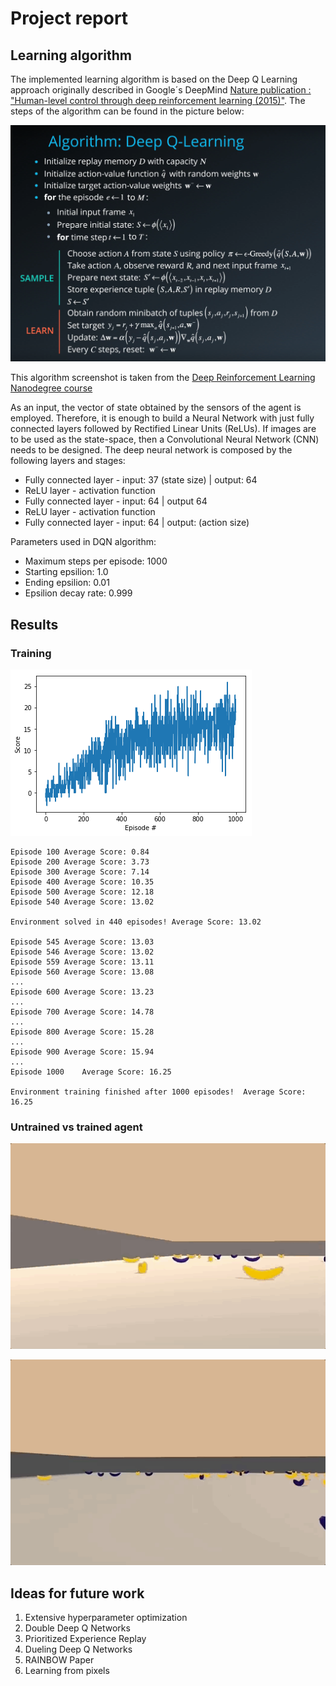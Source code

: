 # Project report

## Learning algorithm

The implemented learning algorithm is based on the Deep Q Learning approach originally described in Google´s DeepMind [Nature publication : "Human-level control through deep reinforcement learning (2015)"](https://storage.googleapis.com/deepmind-media/dqn/DQNNaturePaper.pdf). The steps of the algorithm can be found in the picture below:

![Deep Q-Learning algorithm from Udacity course](./images/DQN.png)

This algorithm screenshot is taken from the [Deep Reinforcement Learning Nanodegree course](https://www.udacity.com/course/deep-reinforcement-learning-nanodegree--nd893)

As an input, the vector of state obtained by the sensors of the agent is employed. Therefore, it is enough to build a Neural Network with just fully connected layers followed by Rectified Linear Units (ReLUs). If images are to be used as the state-space, then a Convolutional Neural Network (CNN) needs to be designed. The deep neural network is composed by the following layers and stages:

- Fully connected layer - input: 37 (state size) | output: 64
- ReLU layer - activation function
- Fully connected layer - input: 64 |  output 64
- ReLU layer - activation function
- Fully connected layer - input: 64 | output: (action size)

Parameters used in DQN algorithm:

- Maximum steps per episode: 1000
- Starting epsilion: 1.0
- Ending epsilion: 0.01
- Epsilion decay rate: 0.999

## Results

### Training

![results](training.png)

```
Episode 100	Average Score: 0.84
Episode 200	Average Score: 3.73
Episode 300	Average Score: 7.14
Episode 400	Average Score: 10.35
Episode 500	Average Score: 12.18
Episode 540	Average Score: 13.02

Environment solved in 440 episodes!	Average Score: 13.02

Episode 545	Average Score: 13.03
Episode 546	Average Score: 13.02
Episode 559	Average Score: 13.11
Episode 560	Average Score: 13.08
...
Episode 600	Average Score: 13.23
...
Episode 700	Average Score: 14.78
...
Episode 800	Average Score: 15.28
...
Episode 900	Average Score: 15.94
...
Episode 1000	Average Score: 16.25

Environment training finished after 1000 episodes!	Average Score: 16.25
```

### Untrained vs trained agent

![untrained](untrained_agent.gif)

![trained](trained_agent.gif)

## Ideas for future work

1. Extensive hyperparameter optimization
2. Double Deep Q Networks
3. Prioritized Experience Replay
4. Dueling Deep Q Networks
5. RAINBOW Paper
6. Learning from pixels
